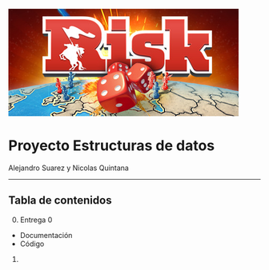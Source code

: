 ![Banner](images/header.jpg)

# Proyecto Estructuras de datos
Alejandro Suarez y Nicolas Quintana

----

## Tabla de contenidos
0. Entrega 0
  -  Documentación
  -  Código

1. 
